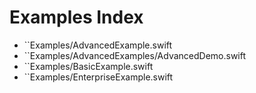 # Examples Index

- ``Examples/AdvancedExample.swift
- ``Examples/AdvancedExamples/AdvancedDemo.swift
- ``Examples/BasicExample.swift
- ``Examples/EnterpriseExample.swift

